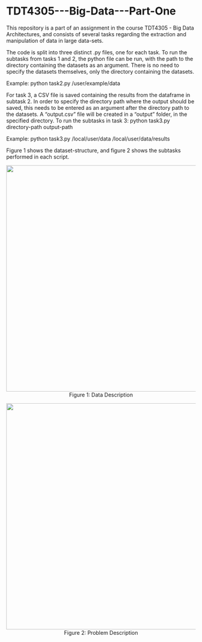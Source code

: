 # TDT4305---Big-Data---Part-One
This repository is a part of an assignment in the course TDT4305 - Big Data Architectures, and consists of several tasks regarding the extraction and manipulation of data in large data-sets. 


The code is split into three distinct .py files, one for each task. To run the subtasks from tasks 1 and 2, the python file can be run, with the path to the directory containing the datasets as an argument. There is no need to specify the datasets themselves, only the directory containing the datasets. 

Example: python task2.py /user/example/data

For task 3, a CSV file is saved containing the results from the dataframe in subtask 2. In order to specify the directory path where the output should be saved, this needs to be entered as an argument after the directory path to the datasets. A “output.csv” file will be created in a “output” folder, in the specified directory. To run the subtasks in task 3: python task3.py directory-path output-path


Example: python task3.py /local/user/data   /local/user/data/results

Figure 1 shows the dataset-structure, and figure 2 shows the subtasks performed in each script. 

<p align="center">
<img src="https://github.com/thomasfosen/TDT4305---Big-Data---Part-One/blob/main/figures/dataDescription.png" width="600"><br>
Figure 1: Data Description
</p>


<p align="center">
<img src="https://github.com/thomasfosen/TDT4305---Big-Data---Part-One/blob/main/figures/problemDescription.png" width="600"><br>
Figure 2: Problem Description
</p>
